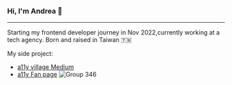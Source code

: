 ### Hi, I'm Andrea 👋

---

Starting my frontend developer journey in Nov 2022,currently working at a tech agency.
Born and raised in Taiwan 🇹🇼

My side project: 
- [a11y village Medium](https://medium.com/@accessdiversers)
- [a11y Fan page](https://www.facebook.com/accessdiversers/)
![Group 346](https://user-images.githubusercontent.com/84858081/219078363-d1438cfa-db99-480b-aa76-646a0fd7e10a.png)




<!--
**AndreaFan123/AndreaFan123** is a ✨ _special_ ✨ repository because its `README.md` (this file) appears on your GitHub profile.

Here are some ideas to get you started:

- 🔭 I’m currently working on ...
- 🌱 I’m currently learning ...
- 👯 I’m looking to collaborate on ...
- 🤔 I’m looking for help with ...
- 💬 Ask me about ...
- 📫 How to reach me: ...
- 😄 Pronouns: ...
- ⚡ Fun fact: ...
-->
